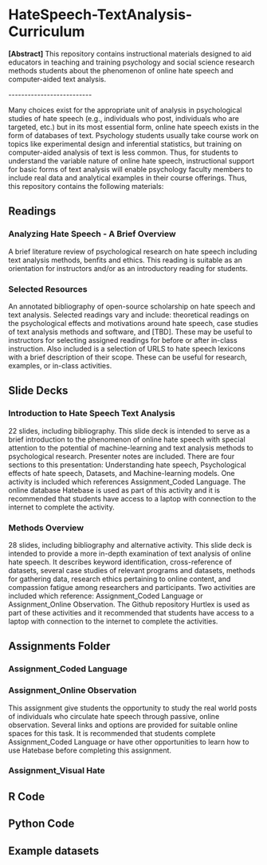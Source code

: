 # HateSpeech-TextAnalysis-Curriculum
<p><b>[Abstract]</b> This repository contains instructional materials designed to aid educators in teaching and training psychology and social science research methods students about the phenomenon of online hate speech and computer-aided text analysis.</p>
<p>--------------------------</p>
<p>Many choices exist for the appropriate unit of analysis in psychological studies of hate speech (e.g., individuals who post, individuals who are targeted, etc.) but in its most essential form, online hate speech exists in the form of databases of text. Psychology students usually take course work on topics like experimental design and inferential statistics, but training on computer-aided analysis of text is less common. Thus, for students to understand the variable nature of online hate speech, instructional support for basic forms of text analysis will enable psychology faculty members to include real data and analytical examples in their course offerings. Thus, this repository contains the following materials:<p>
 
## Readings

### Analyzing Hate Speech - A Brief Overview
<p> A brief literature review of psychological research on hate speech including text analysis methods, benfits and ethics. This reading is suitable as an orientation for instructors and/or as an introductory reading for students.</p>

### Selected Resources</i></p>
<p>An annotated bibliography of open-source scholarship on hate speech and text analysis. Selected readings vary and include: theoretical readings on the psychological effects and motivations around hate speech, case studies of text analysis methods and software, and [TBD]. These may be useful to instructors for selecting assigned readings for before or after in-class instruction. Also included is a selection of URLS to hate speech lexicons with a brief description of their scope. These can be useful for research, examples, or in-class activities.

## Slide Decks

### Introduction to Hate Speech Text Analysis

<p>22 slides, including bibliography. This slide deck is intended to serve as a brief introduction to the phenomenon of online hate speech with special attention to the potential of machine-learning and text analysis methods to psychological research. Presenter notes are included. There are four sections to this presentation: Understanding hate speech, Psychological effects of hate speech, Datasets, and Machine-learning models. One activity is included which references Assignment_Coded Language. The online database Hatebase is used as part of this activity and it is recommended that students have access to a laptop with connection to the internet to complete the activity.<p>

### Methods Overview

<p>28 slides, including bibliography and alternative activity. This slide deck is intended to provide a more in-depth examination of text analysis of online hate speech. It describes keyword identification, cross-reference of datasets, several case studies of relevant programs and datasets, methods for gathering data, research ethics pertaining to online content, and compassion fatigue among researchers and participants. Two activities are included which reference: Assignment_Coded Language or Assignment_Online Observation. The Github repository Hurtlex is used as part of these activities and it recommended that students have access to a laptop with connection to the internet to complete the activities. 

## Assignments Folder ##

### Assignment_Coded Language

### Assignment_Online Observation

<p> This assignment give students the opportunity to study the real world posts of individuals who circulate hate speech through passive, online observation. Several links and options are provided for suitable online spaces for this task. It is recommended that students complete Assignment_Coded Language or have other opportunities to learn how to use Hatebase before completing this assignment.</p>

### Assignment_Visual Hate

## R Code

## Python Code

## Example datasets
